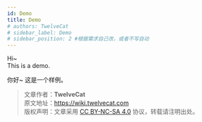```yaml
---
id: Demo
title: Demo
# authors: TwelveCat
# sidebar_label: Demo
# sidebar_position: 2 #根据需求自己改，或者不写自动
---
```


Hi~  
This is a demo.

你好~
这是一个样例。

> 文章作者：**TwelveCat**  
> 原文地址：<https://wiki.twelvecat.com>  
> 版权声明：文章采用 [CC BY-NC-SA 4.0](https://creativecommons.org/licenses/by/4.0/deed.zh) 协议，转载请注明出处。